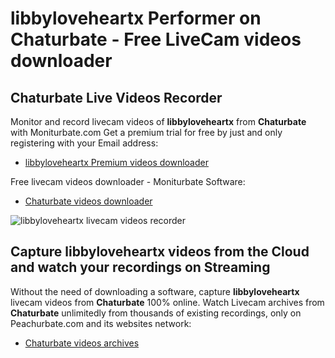 # libbyloveheartx Performer on Chaturbate - Free LiveCam videos downloader

## Chaturbate Live Videos Recorder

Monitor and record livecam videos of **libbyloveheartx** from **Chaturbate** with Moniturbate.com
Get a premium trial for free by just and only registering with your Email address:
* [libbyloveheartx Premium videos downloader](https://moniturbate.com/request-demo-licence-key.html)

Free livecam videos downloader - Moniturbate Software:
* [Chaturbate videos downloader](https://moniturbate.com/moniturbate-download-software.html)

![libbyloveheartx livecam videos recorder](https://peachurnet.com/templates/moniturbate-software.png)


## Capture libbyloveheartx videos from the Cloud and watch your recordings on Streaming

Without the need of downloading a software, capture **libbyloveheartx** livecam videos from **Chaturbate** 100% online.
Watch Livecam archives from **Chaturbate** unlimitedly from thousands of existing recordings, only on Peachurbate.com and its websites network:
* [Chaturbate videos archives](https://peachurnet.com/)